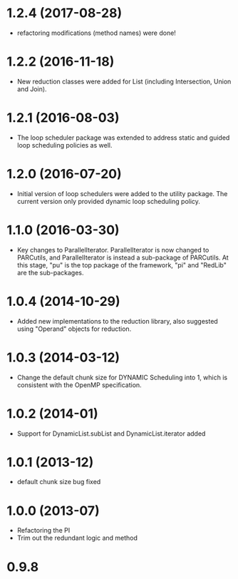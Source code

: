 1.2.4 (2017-08-28)
====
- refactoring modifications (method names) were done!

1.2.2 (2016-11-18)
===
- New reduction classes were added for List<T> (including Intersection, Union and Join).

1.2.1 (2016-08-03)
===
- The loop scheduler package was extended to address static and guided loop scheduling policies as well.

1.2.0 (2016-07-20)
===
- Initial version of loop schedulers were added to the utility package. The current version only provided dynamic loop scheduling policy. 

1.1.0 (2016-03-30)
===
- Key changes to ParallelIterator. ParallelIterator is now changed to PARCutils, and ParallelIterator is instead a sub-package of PARCutils. At this stage, "pu" is the top package of the framework, "pi" and "RedLib" are the sub-packages.

1.0.4 (2014-10-29)
===
- Added new implementations to the reduction library, also suggested using "Operand" objects for reduction.

1.0.3 (2014-03-12)
===
- Change the default chunk size for DYNAMIC Scheduling into 1, which is consistent with the OpenMP specification.

1.0.2 (2014-01)
===
- Support for DynamicList.subList and DynamicList.iterator added

1.0.1 (2013-12)
===
- default chunk size bug fixed

1.0.0 (2013-07)
===
- Refactoring the PI
- Trim out the redundant logic and method

0.9.8
===

